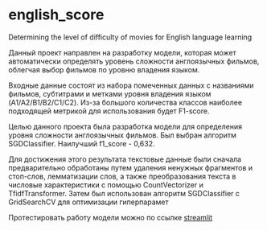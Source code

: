 # english_score
Determining the level of difficulty of movies for English language learning

Данный проект направлен на разработку модели, которая может автоматически определять уровень сложности англоязычных фильмов, облегчая выбор фильмов по уровню владения языком.

Входные данные состоят из набора помеченных данных с названиями фильмов, субтитрами и метками уровня владения языком (A1/A2/B1/B2/C1/C2). Из-за большого количества классов наиболее подходящей метрикой для использования будет F1-score.

Целью данного проекта была разработка модели для определения уровня сложности англоязычных фильмов. Был выбран алгоритм SGDClassifier. Наилучший f1_score - 0,632.

Для достижения этого результата текстовые данные были сначала предварительно обработаны путем удаления ненужных фрагментов и стоп-слов, лемматизации слов, а также преобразования текста в числовые характеристики с помощью CountVectorizer и TfidfTransformer. Затем был использован алгоритм SGDClassifier с GridSearchCV для оптимизации гиперпарамет

Протестировать работу модели можно по ссылке [streamlit](https://ktchka-english-score-app-cqy0bb.streamlit.app/)
